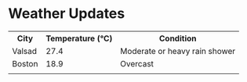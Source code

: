 # Weather Updates

<!-- WEATHER-UPDATE-START -->
<table><tr><th>City</th><th>Temperature (°C)</th><th>Condition</th></tr><tr><td>Valsad</td><td>27.4</td><td>Moderate or heavy rain shower</td></tr><tr><td>Boston</td><td>18.9</td><td>Overcast</td></tr><tr><td></td><td></td><td></td></tr></table>
<!-- WEATHER-UPDATE-END -->
